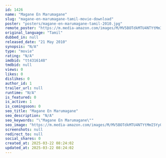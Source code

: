 ```yaml
---
id: 1426
name: "Magane En Marumagane"
slug: "magane-en-marumagane-tamil-movie-download"
poster: "posters/magane-en-marumagane-tamil-2010.jpg"
remote_poster: "https://m.media-amazon.com/images/M/MV5BOTdkMTU4NTYtMmI5Yy00OTJhLTk3ZWMtOTVkMWFkYTI2ZDQxXkEyXkFqcGdeQXVyMjA4OTI5NDQ@._V1_SX300.jpg"
original_language: "Tamil"
dubbed_in: null
released_date: "21 May 2010"
synopsis: "N/A"
type: "movie"
rating: "N/A"
imdbid: "tt4316148"
tmdbid: null
views: 0
likes: 0
dislikes: 0
author_id: 1
trailer_url: null
runtime: "N/A"
is_featured: 0
is_active: 1
is_comingsoon: 0
seo_title: "Magane En Marumagane"
seo_description: "N/A"
seo_keywords: "\"Magane En Marumagane\""
seo_image: "https://m.media-amazon.com/images/M/MV5BOTdkMTU4NTYtMmI5Yy00OTJhLTk3ZWMtOTVkMWFkYTI2ZDQxXkEyXkFqcGdeQXVyMjA4OTI5NDQ@._V1_SX300.jpg"
screenshots: null
redirect_to: null
social_shares: 0
created_at: 2025-03-22 08:24:02
updated_at: 2025-03-22 08:24:02
---
```


